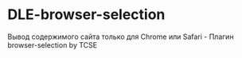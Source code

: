 # DLE-browser-selection
Вывод содержимого сайта только для Chrome или Safari - Плагин browser-selection by TCSE
